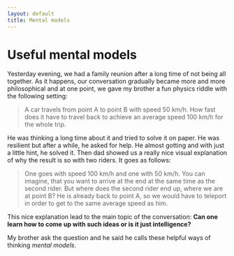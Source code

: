 ```yaml
---
layout: default
title: Mental models
---
```


# Useful mental models

Yesterday evening, we had a family reunion after a long time of not being all together. As it happens, our conversation gradually became more and more philosophical and at one point, we gave my brother a fun physics riddle with the following setting:

> A car travels from point A to point B with speed 50 km/h. How fast does it have to travel back to achieve an average speed 100 km/h for the whole trip.

He was thinking a long time about it and tried to solve it on paper. He was resilient but after a while, he asked for help. He almost gotting and with just a little hint, he solved it. Then dad showed us a really nice visual explanation of why the result is so with two riders. It goes as follows:

> One goes with speed 100 km/h and one with 50 km/h. You can imagine, that you want to arrive at the end at the same time as the second rider. But where does the second rider end up, where we are at point B? He is already back to point A, so we would have to teleport in order to get to the same average speed as him.

This nice explanation lead to the main topic of the conversation: **Can one learn how to come up with such ideas or is it just intelligence?**

My brother ask the question and he said he calls these helpful ways of thinking *mental models*. 


